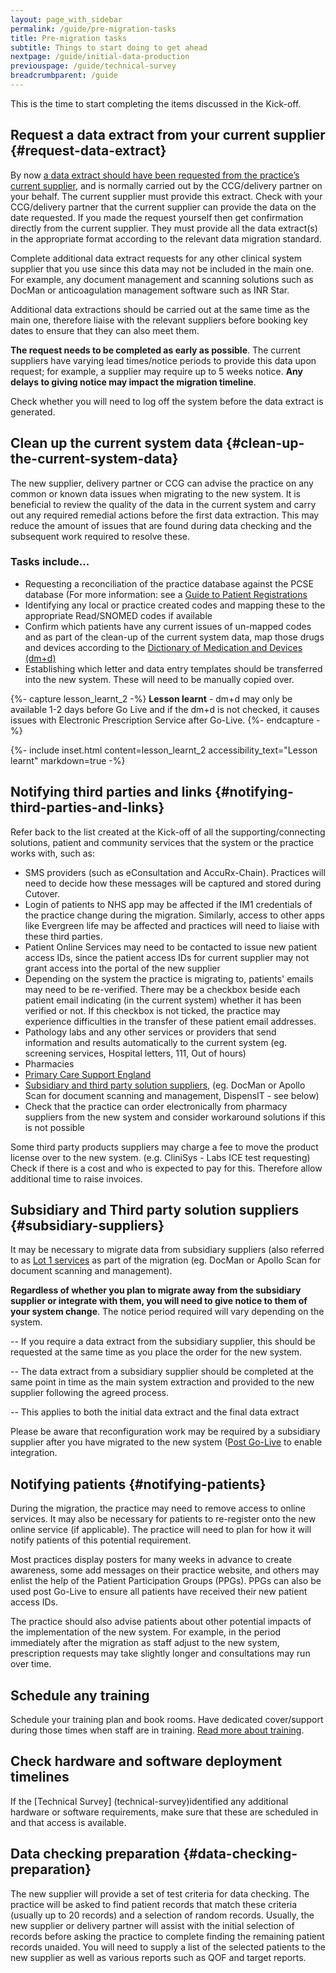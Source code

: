 ```yaml
---
layout: page_with_sidebar
permalink: /guide/pre-migration-tasks
title: Pre-migration tasks
subtitle: Things to start doing to get ahead
nextpage: /guide/initial-data-production
previouspage: /guide/technical-survey
breadcrumbparent: /guide
---
```


This is the time to start completing the items discussed in the Kick-off.


## Request a data extract from your current supplier {#request-data-extract}

By now [a data extract should have been requested from the practice’s current supplier](/prm-practice-migration/guide/get-started#request-data-extract), and is normally carried out by the CCG/delivery partner on your behalf. The current supplier must provide this extract. Check with your CCG/delivery partner that the current supplier can provide the data on the date requested. If you made the request yourself then get confirmation directly from the current supplier. They must provide all the data extract(s) in the appropriate format according to the relevant data migration standard.

Complete additional data extract requests for any other clinical system supplier that you use since this data may not be included in the main one. For example, any document management and scanning solutions such as DocMan or anticoagulation management software such as INR Star. 

Additional data extractions should be carried out at the same time as the main one, therefore liaise with the relevant suppliers before booking key dates to ensure that they can also meet them. 

<!--* * *
**_SLA:_**  Once a request is made for an extract, your old supplier has 5 working days to provide this to you/your new supplier.
<br><em>(GP IT Futures Catalogue Solution Migration Process, p. 6)</em>
* * *-->
<!-- [UPLIFT] added reference to the Supplier SLA in terms of responding to queries from a Migration Management Agent -->

<!--The DDE is the 'Documented Data Extract' that shows what physical data is to be included in the extract and its format and structure (see DMI02).
 [UPLIFT] added reference to the Supplier SLA in terms of responding to a request for an extract -->

__The request needs to be completed as early as possible__. The current suppliers have varying lead times/notice periods to provide this data upon request; for example, a supplier may require up to 5 weeks notice. __Any delays to giving notice may impact the migration timeline__.

Check whether you will need to log off the system before the data extract is generated.

## Clean up the current system data {#clean-up-the-current-system-data}

The new supplier, delivery partner or CCG can advise the practice on any common or known data issues when migrating to the new system. It is beneficial to review the quality of the data in the current system and carry out any required remedial actions before the first data extraction. This may reduce the amount of issues that are found during data checking and the subsequent work required to resolve these.

<!--* * * 
**_SLA:_**  Reviewing the quality of the data in your current solution should not take more than 6 weeks. This review should include identifying any irregularities in the data, performing standard data quality checks and assessing any misused codes or concepts, such as clinical findings terms.
<br><em>(GP IT Futures Catalogue Solution Migration Process, p. 11)</em>
* * *-->

<!-- [UPLIFT] added reference to Step 4 SLA from the Ancillary Document -->
<!-- [GAP] need to check whether 'Source Solution data quality review' is the same activity as 'Clean up the current system data' i.e. is the SLA here in the right place? -->

### Tasks include...

* Requesting a reconciliation of the practice database against the PCSE database (For more information: see a [Guide to Patient Registrations](https://pcse.england.nhs.uk/services/registrations/)
* Identifying any local or practice created codes and mapping these to the appropriate Read/SNOMED codes if available 
* Confirm which patients have any current issues of un-mapped codes and as part of the clean-up of the current system data, map those drugs and devices according to the [Dictionary of Medication and Devices (dm+d)](https://www.nhsbsa.nhs.uk/pharmacies-gp-practices-and-appliance-contractors/dictionary-medicines-and-devices-dmd) 
* Establishing which letter and data entry templates should be transferred into the new system. These will need to be manually copied over.

{%- capture lesson_learnt_2 -%}
__Lesson learnt__ - dm+d may only be available 1-2 days before Go Live and if the dm+d is not checked, it causes issues with Electronic Prescription Service after Go-Live. 
{%- endcapture -%}

{%- include inset.html content=lesson_learnt_2 accessibility_text="Lesson learnt" markdown=true -%}

## Notifying third parties and links {#notifying-third-parties-and-links}

Refer back to the list created at the Kick-off of all the supporting/connecting solutions, patient and community services that the system or the practice works with, such as:

* SMS providers (such as eConsultation and AccuRx-Chain). Practices will need to decide how these messages will be captured and stored during Cutover.
* Login of patients to NHS app may be affected if the IM1 credentials of the practice change during the migration. Similarly, access to other apps like Evergreen life may be affected and practices will need to liaise with these third parties.
* Patient Online Services may need to be contacted to issue new patient access IDs, since the patient access IDs for current supplier may not grant access into the portal of the new supplier
* Depending on the system the practice is migrating to, patients' emails may need to be re-verified. There may be a checkbox beside each patient email indicating (in the current system) whether it has been verified or not. If this checkbox is not ticked, the practice may experience difficulties in the transfer of these patient email addresses.
* Pathology labs and any other services or providers that send information and results automatically to the current system (eg. screening services, Hospital letters, 111, Out of hours)
* Pharmacies
* [Primary Care Support England](https://pcse.england.nhs.uk/) 
* [Subsidiary and third party solution suppliers](/prm-practice-migration/guide/pre-migration-tasks#subsidiary-suppliers), (eg. DocMan or Apollo Scan for document scanning and management, DispensIT - see below)
* Check that the practice can order electronically from pharmacy suppliers from the new system and consider workaround solutions if this is not possible

Some third party products suppliers may charge a fee to move the product license over to the new system. (e.g. CliniSys - Labs ICE test requesting) Check if there is a cost and who is expected to pay for this. Therefore allow additional time to raise invoices.


## Subsidiary and Third party solution suppliers {#subsidiary-suppliers}

It may be necessary to migrate data from subsidiary suppliers (also referred to as [Lot 1 services]((https://digital.nhs.uk/services/gp-systems-of-choice/gpsoc-services#lot-1-gp-principal-clinical-systems-and-subsidiary-modules)) as part of the migration (eg. DocMan or Apollo Scan for document scanning and management).

__Regardless of whether you plan to migrate away from the subsidiary supplier or integrate with them, you will need to give notice to them of your system change__. The notice period required will vary depending on the system. 

   -- If you require a data extract from the subsidiary supplier, this should be requested at the same time as you place the order for the new system. 

   -- The data extract from a subsidiary supplier should be completed at the same point in time as the main system extraction and provided to the new supplier following the agreed process.

   -- This applies to both the initial data extract and the final data extract

Please be aware that reconfiguration work may be required by a subsidiary supplier after you have migrated to the new system ([Post Go-Live](post-go-live) to enable integration. 


## Notifying patients {#notifying-patients}

During the migration, the practice may need to remove access to online services. It may also be necessary for patients to re-register onto the new online service (if applicable). The practice will need to plan for how it will notify patients of this potential requirement. 

Most practices display posters for many weeks in advance to create awareness, some add messages on their practice website, and others may enlist the help of the Patient Participation Groups (PPGs). PPGs can also be used post Go-Live to ensure all patients have received their new patient access IDs.

The practice should also advise patients about other potential impacts of the implementation of the new system. For example, in the period immediately after the migration as staff adjust to the new system, prescription requests may take slightly longer and consultations may run over time.
 

## Schedule any training

Schedule your training plan and book rooms. Have dedicated cover/support during those times when staff are in training. [Read more about training](training). 

## Check hardware and software deployment timelines

If the [Technical Survey] (technical-survey)identified any additional hardware or software requirements, make sure that these are scheduled in and that access is available.

## Data checking preparation {#data-checking-preparation}

The new supplier will provide a set of test criteria for data checking. The practice will be asked to find patient records that match these criteria (usually up to 20 records) and a selection of random records. Usually, the new supplier or delivery partner will assist with the initial selection of records before asking the practice to complete finding the remaining patient records unaided. You will need to supply a list of the selected patients to the new supplier as well as various reports such as QOF and target reports.
